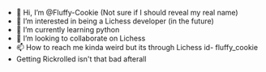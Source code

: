 - 👋 Hi, I’m @Fluffy-Cookie (Not sure if I should reveal my real name)
- 👀 I’m interested in being a Lichess developer (in the future)
- 🌱 I’m currently learning python
- 💞️ I’m looking to collaborate on Lichess
- 📫 How to reach me kinda weird but its through Lichess id- fluffy_cookie
-    Getting Rickrolled isn't that bad afterall

<!---
Fluffy-Cookie/Fluffy-Cookie is a ✨ special ✨ repository because its `README.md` (this file) appears on your GitHub profile.
You can click the Preview link to take a look at your changes.
--->

